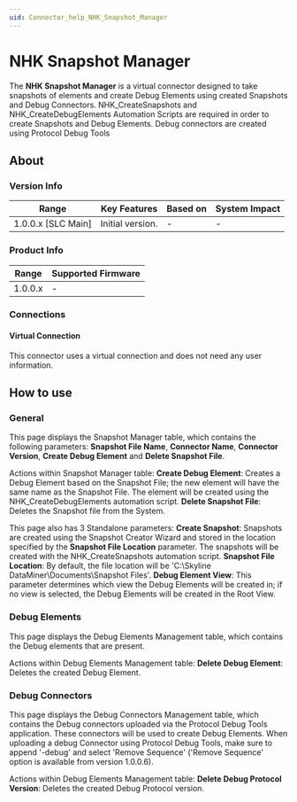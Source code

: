 ```yaml
---
uid: Connector_help_NHK_Snapshot_Manager
---
```


# NHK Snapshot Manager

The **NHK Snapshot Manager** is a virtual connector designed to take snapshots of elements and create Debug Elements using created Snapshots and Debug Connectors. NHK_CreateSnapshots and NHK_CreateDebugElements Automation Scripts are required in order to create Snapshots and Debug Elements. Debug connectors are created using Protocol Debug Tools

## About

### Version Info

| Range              | Key Features     | Based on | System Impact |
|--------------------|------------------|----------|---------------|
| 1.0.0.x [SLC Main] | Initial version. | -        | -             |

### Product Info

| Range     | Supported Firmware     |
|-----------|------------------------|
| 1.0.0.x   | -                      |

### Connections

#### Virtual Connection

This connector uses a virtual connection and does not need any user information.

## How to use

### General

This page displays the Snapshot Manager table, which contains the following parameters: **Snapshot File Name**, **Connector Name**, **Connector Version**, **Create Debug Element** and **Delete Snapshot File**.

Actions within Snapshot Manager table:
**Create Debug Element**: Creates a Debug Element based on the Snapshot File; the new element will have the same name as the Snapshot File. The element will be created using the NHK_CreateDebugElements automation script.
**Delete Snapshot File**: Deletes the Snapshot file from the System.

This page also has 3 Standalone parameters:
**Create Snapshot**: Snapshots are created using the Snapshot Creator Wizard and stored in the location specified by the **Snapshot File Location** parameter. The snapshots will be created with the NHK_CreateSnapshots automation script.
**Snapshot File Location**: By default, the file location will be 'C:\Skyline DataMiner\Documents\Snapshot Files'.
**Debug Element View**: This parameter determines which view the Debug Elements will be created in; if no view is selected, the Debug Elements will be created in the Root View.

### Debug Elements

This page displays the Debug Elements Management table, which contains the Debug elements that are present.

Actions within Debug Elements Management table:
**Delete Debug Element**: Deletes the created Debug Element.

### Debug Connectors

This page displays the Debug Connectors Management table, which contains the Debug connectors uploaded via the Protocol Debug Tools application. These connectors will be used to create Debug Elements. When uploading a debug Connector using Protocol Debug Tools, make sure to append '-debug' and select 'Remove Sequence' ('Remove Sequence' option is available from version 1.0.0.6).

Actions within Debug Elements Management table:
**Delete Debug Protocol Version**: Deletes the created Debug Protocol version.
